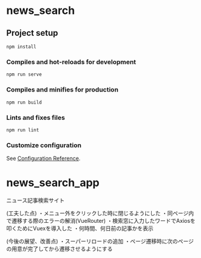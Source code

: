 # news_search

## Project setup
```
npm install
```

### Compiles and hot-reloads for development
```
npm run serve
```

### Compiles and minifies for production
```
npm run build
```

### Lints and fixes files
```
npm run lint
```

### Customize configuration
See [Configuration Reference](https://cli.vuejs.org/config/).

# news_search_app
ニュース記事検索サイト

(工夫した点)
・メニュー外をクリックした時に閉じるようにした
・同ページ内で遷移する際のエラーの解消(VueRouter)
・検索窓に入力したワードでAxiosを叩くためにVuexを導入した
・何時間、何日前の記事かを表示


(今後の展望、改善点)
・スーパーリロードの追加
・ページ遷移時に次のページの用意が完了してから遷移させるようにする